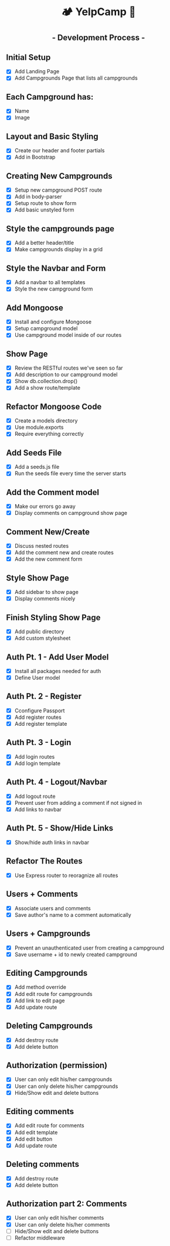 <div align="center">
  <h1>🏕️ YelpCamp 🌲</h1>
</div>

<div align="center">
  <h2>- Development Process -</h2>
</div>

## Initial Setup

- [x] Add Landing Page
- [x] Add Campgrounds Page that lists all campgrounds

## Each Campground has:

- [x] Name
- [x] Image

## Layout and Basic Styling

- [x] Create our header and footer partials
- [x] Add in Bootstrap

## Creating New Campgrounds

- [x] Setup new campground POST route
- [x] Add in body-parser
- [x] Setup route to show form
- [x] Add basic unstyled form

## Style the campgrounds page

- [x] Add a better header/title
- [x] Make campgrounds display in a grid

## Style the Navbar and Form

- [x] Add a navbar to all templates
- [x] Style the new campground form

## Add Mongoose

- [x] Install and configure Mongoose
- [x] Setup campground model
- [x] Use campground model inside of our routes

## Show Page

- [x] Review the RESTful routes we've seen so far
- [x] Add description to our campground model
- [x] Show db.collection.drop()
- [x] Add a show route/template

## Refactor Mongoose Code

- [x] Create a models directory
- [x] Use module.exports
- [x] Require everything correctly
    
## Add Seeds File

- [x] Add a seeds.js file
- [x] Run the seeds file every time the server starts

## Add the Comment model

- [x] Make our errors go away
- [x] Display comments on campground show page

## Comment New/Create

- [x] Discuss nested routes
- [x] Add the comment new and create routes
- [x] Add the new comment form

## Style Show Page

- [x] Add sidebar to show page
- [x] Display comments nicely

## Finish Styling Show Page

- [x] Add public directory
- [x] Add custom stylesheet

## Auth Pt. 1 - Add User Model

- [x] Install all packages needed for auth
- [x] Define User model

## Auth Pt. 2 - Register

- [x] Cconfigure Passport
- [x] Add register routes
- [x] Add register template

## Auth Pt. 3 - Login

- [x] Add login routes
- [x] Add login template

## Auth Pt. 4 - Logout/Navbar

- [x] Add logout route
- [x] Prevent user from adding a comment if not signed in
- [x] Add links to navbar

## Auth Pt. 5 - Show/Hide Links

- [x] Show/hide auth links in navbar

## Refactor The Routes

- [x] Use Express router to reoragnize all routes

## Users + Comments

- [x] Associate users and comments
- [x] Save author's name to a comment automatically

## Users + Campgrounds

- [x] Prevent an unauthenticated user from creating a campground
- [x] Save username + id to newly created campground

## Editing Campgrounds

- [x] Add method override
- [x] Add edit route for campgrounds
- [x] Add link to edit page
- [x] Add update route

## Deleting Campgrounds

- [x] Add destroy route
- [x] Add delete button

## Authorization (permission)

- [x] User can only edit his/her campgrounds
- [x] User can only delete his/her campgrounds
- [x] Hide/Show edit and delete buttons

## Editing comments

- [x] Add edit route for comments
- [x] Add edit template
- [x] Add edit button
- [x] Add update route

## Deleting comments

- [x] Add destroy route
- [x] Add delete button

## Authorization part 2: Comments

- [x] User can only edit his/her comments
- [x] User can only delete his/her comments
- [ ] Hide/Show edit and delete buttons
- [ ] Refactor middleware